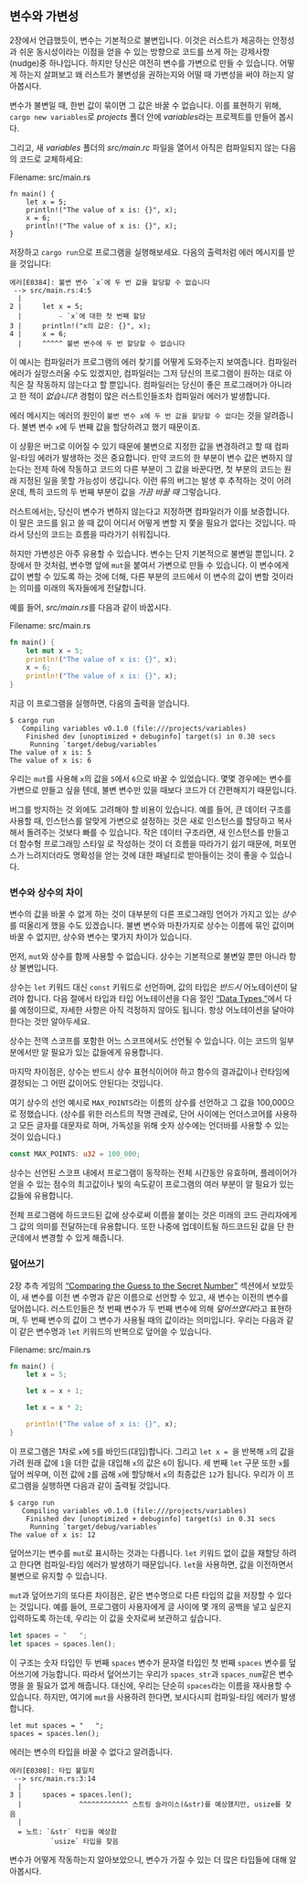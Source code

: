## 변수와 가변성

2장에서 언급했듯이, 변수는 기본적으로 불변입니다. 이것은
러스트가 제공하는 안정성과 쉬운 동시성이라는 이점을 얻을 수 있는 방향으로 코드를
쓰게 하는 강제사항(nudge)중 하나입니다. 하지만 당신은 여전히
변수를 가변으로 만들 수 있습니다. 어떻게 하는지 살펴보고 왜
러스트가 불변성을 권하는지와 어떨 때 가변성을 써야 하는지
알아봅시다.

변수가 불변일 때, 한번 값이 묶이면 그 값은 바꿀 수
없습니다. 이를 표현하기 위해, `cargo new variables`로
*projects* 폴더 안에 *variables*라는 프로젝트를 만들어 봅시다.

그리고, 새 *variables* 폴더의 *src/main.rc* 파일을 열어서
아직은 컴파일되지 않는 다음의 코드로 교체하세요:

<span class="filename">Filename: src/main.rs</span>

```rust,ignore,does_not_compile
fn main() {
    let x = 5;
    println!("The value of x is: {}", x);
    x = 6;
    println!("The value of x is: {}", x);
}
```

저장하고 `cargo run`으로 프로그램을 실행해보세요. 다음의 출력처럼
에러 메시지를 받을 것입니다:

```text
에러[E0384]: 불변 변수 `x`에 두 번 값을 할당할 수 없습니다
 --> src/main.rs:4:5
  |
2 |     let x = 5;
  |         - `x`에 대한 첫 번째 할당
3 |     println!("x의 값은: {}", x);
4 |     x = 6;
  |     ^^^^^ 불변 변수에 두 번 할당할 수 없습니다
```

이 예시는 컴파일러가 프로그램의 에러 찾기를 어떻게 도와주는지 보여줍니다.
컴파일러 에러가 실망스러울 수도 있겠지만, 컴파일러는 그저 당신의 프로그램이
원하는 대로 아직은 잘 작동하지 않는다고 할 뿐입니다. 컴파일러는 당신이 좋은 프로그래머가
아니라고 한 적이 *없습니다*! 경험이 많은 러스트인들조차 컴파일러 에러가 발생합니다.

에러 메시지는 에러의 원인이 `불변 변수 x에
두 번 값을 할당할 수 없다`는 것을 알려줍니다. 불변 변수 `x`에 두 번째 값을 할당하려고
했기 때문이죠.

이 상황은 버그로 이어질 수 있기 때문에
불변으로 지정한 값을 변경하려고 할 때
컴파일-타임 에러가 발생하는 것은 중요합니다. 만약 코드의 한 부분이 변수 값은 변하지 않는다는
전제 하에 작동하고 코드의 다른 부분이 그 값을 바꾼다면, 첫
부분의 코드는 원래 지정된 일을 못할 가능성이 생깁니다.
이런 류의 버그는 발생 후 추적하는 것이 어려운데,
특히 코드의 두 번째 부분이 값을 *가끔 바꿀 때* 그렇습니다.

러스트에서는, 당신이 변수가 변하지 않는다고 지정하면
컴파일러가 이를 보증합니다. 이 말은 코드를 읽고 쓸 때 값이 어디서 어떻게 변할 지
쫓을 필요가 없다는 것입니다. 따라서 당신의 코드는
흐름을 따라가기 쉬워집니다.

하지만 가변성은 아주 유용할 수 있습니다. 변수는 단지 기본적으로 불변일 뿐입니다.
2장에서 한 것처럼, 변수명 앞에 `mut`을 붙여서 가변으로
만들 수 있습니다. 이 변수에게 값이 변할 수 있도록 하는 것에 더해,
다른 부분의 코드에서 이 변수의 값이 변할 것이라는
의미를 미래의 독자들에게 전달합니다.

예를 들어, *src/main.rs*를 다음과 같이 바꿉시다.

<span class="filename">Filename: src/main.rs</span>

```rust
fn main() {
    let mut x = 5;
    println!("The value of x is: {}", x);
    x = 6;
    println!("The value of x is: {}", x);
}
```

지금 이 프로그램을 실행하면, 다음의 출력을 얻습니다.

```text
$ cargo run
   Compiling variables v0.1.0 (file:///projects/variables)
    Finished dev [unoptimized + debuginfo] target(s) in 0.30 secs
     Running `target/debug/variables`
The value of x is: 5
The value of x is: 6
```

우리는 `mut`를 사용해 `x`의 값을 `5`에서 `6`으로 바꿀 수
있었습니다. 몇몇 경우에는 변수를 가변으로 만들고 싶을 텐데,
불변 변수만 있을 때보다 코드가 더 간편해지기 때문입니다.

버그를 방지하는 것 외에도 고려해야 할 비용이
있습니다. 예를 들어, 큰 데이터 구조를 사용할 때, 인스턴스를 알맞게 가변으로 설정하는 것은 
새로 인스턴스를 할당하고 복사해서 돌려주는 것보다 빠를 수
있습니다. 작은 데이터 구조라면, 새 인스턴스를 만들고 더 함수형 프로그래밍 스타일
로 작성하는 것이 더 흐름을 따라가기 쉽기 때문에, 퍼포먼스가
느려지더라도 명확성을 얻는 것에 대한 패널티로 받아들이는 것이 좋을 수 있습니다.

### 변수와 상수의 차이

변수의 값을 바꿀 수 없게 하는 것이 대부분의 다른 프로그래밍 언어가 가지고
있는 *상수*를 떠올리게 했을 수도 있겠습니다. 불변 변수와
마찬가지로 상수는 이름에 묶인 값이며
바꿀 수 없지만, 상수와 변수는 몇가지 차이가
있습니다.

먼저, `mut`와 상수를 함께 사용할 수 없습니다. 
상수는 기본적으로 불변일 뿐만 아니라 항상 불변입니다.

상수는 `let` 키워드 대신 `const` 키워드로 선언하며,
값의 타입은 *반드시* 어노테이션이 달려야 합니다. 다음 절에서 타입과 타입 
어노테이션을 다음 절인 [“Data Types,”][data-types]<!-- ignore -->에서 다룰 예정이므로,
자세한 사항은 아직 걱정하지 않아도 됩니다. 항상 어노테이션을
달아야 한다는 것만 알아두세요.

상수는 전역 스코프를 포함한 어느 스코프에서도 선언될 수 있습니다.
이는 코드의 일부분에서만 알 필요가 있는 값들에게 유용합니다.

마지막 차이점은, 상수는 반드시 상수 표현식이어야 하고
함수의 결과값이나 런타임에 결정되는 그 어떤 값이어도
안된다는 것입니다.

여기 상수의 선언 예시로 `MAX_POINTS`라는 이름의
상수를 선언하고 그 값을 100,000으로 정했습니다. (상수를 위한 러스트의 작명 관례로,
단어 사이에는 언더스코어를 사용하고 모든 글자를 대문자로 하며,
가독성을 위해 숫자 상수에는 언더바를 사용할 수 있는 것이 있습니다.)

```rust
const MAX_POINTS: u32 = 100_000;
```

상수는 선언된 스코프 내에서 프로그램이 동작하는 전체
시간동안 유효하며, 플레이어가 얻을 수 있는
점수의 최고값이나 빛의 속도같이
프로그램의 여러 부분이
알 필요가 있는 값들에 유용합니다.

전체 프로그램에 하드코드된 값에 상수로써 이름을 붙이는 것은
미래의 코드 관리자에게 그 값의 의미를 전달하는데 유용합니다.
또한 나중에 업데이트될 하드코드된 값을
단 한 군데에서 변경할 수 있게 해줍니다.

### 덮어쓰기

2장 추측 게임의 [“Comparing the Guess to the Secret
Number”][comparing-the-guess-to-the-secret-number]<!-- 
ignore --> 섹션에서 보았듯이, 새 변수를 이전 변
수명과 같은 이름으로 선언할 수 있고, 새 변수는 이전의 변수를 덮어씁니다.
러스트인들은 첫 번째 변수가 두 번째 변수에 의해 *덮어쓰였다*라고 표현하며,
두 번째 변수의 값이 그 변수가 사용될 때의 값이라는
의미입니다. 우리는 다음과 같이 같은 변수명과 `let` 키워드의
반복으로 덮어쓸 수 있습니다.

<span class="filename">Filename: src/main.rs</span>

```rust
fn main() {
    let x = 5;

    let x = x + 1;

    let x = x * 2;

    println!("The value of x is: {}", x);
}
```

이 프로그램은 1차로 `x`에 `5`를 바인드(대입)합니다. 그리고 `let x = `을 반복해 `x`의 값을 가려
원래 값에 `1`을 더한 값을 대입해 `x`의 값은 `6`이 됩니다.
세 번째 `let` 구문 또한 `x`를 덮어 씌우며,
이전 값에 `2`를 곱해 `x`에 할당해서 `x`의 최종값은 `12`가 됩니다. 우리가 이 프로그램을 실행하면
다음과 같이 출력될 것입니다.

```text
$ cargo run
   Compiling variables v0.1.0 (file:///projects/variables)
    Finished dev [unoptimized + debuginfo] target(s) in 0.31 secs
     Running `target/debug/variables`
The value of x is: 12
```

덮어쓰기는 변수를 `mut`로 표시하는 것과는 다릅니다.
`let` 키워드 없이 값을 재할당 하려고 한다면
컴파일-타임 에러가 발생하기 때문입니다.
`let`을 사용하면, 값을 이전하면서 불변으로
유지할 수 있습니다.

`mut`과 덮어쓰기의 또다른 차이점은,
같은 변수명으로 다른 타입의 값을 저장할 수 있다는 것입니다.
예를 들어, 프로그램이 사용자에게 글 사이에
몇 개의 공백을 넣고 싶은지 입력하도록 하는데,
우리는 이 값을 숫자로써 보관하고 싶습니다.

```rust
let spaces = "   ";
let spaces = spaces.len();
```

이 구조는 숫자 타입인 두 번째 `spaces` 변수가 문자열 타입인
첫 번째 `spaces` 변수를 덮어쓰기에 가능합니다.
따라서 덮어쓰기는 우리가 `spaces_str`과 `spaces_num`같은
변수명을 쓸 필요가 없게 해줍니다.
대신에, 우리는 단순히 `spaces`라는 이름을 재사용할 수 있습니다.
하지만, 여기에 `mut`을 사용하려 한다면, 보시다시피 컴파일-타임 에러가 발생합니다.

```rust,ignore,does_not_compile
let mut spaces = "   ";
spaces = spaces.len();
```

에러는 변수의 타입을 바꿀 수 없다고 알려줍니다.

```text
에러[E0308]: 타입 불일치
 --> src/main.rs:3:14
  |
3 |     spaces = spaces.len();
  |              ^^^^^^^^^^^^ 스트링 슬라이스(&str)를 예상했지만, usize를 찾음
  |
  = 노트: `&str` 타입을 예상함
          `usize` 타입을 찾음
```

변수가 어떻게 작동하는지 알아보았으니, 변수가 가질 수 있는 더 많은
타입들에 대해 알아봅시다.

[comparing-the-guess-to-the-secret-number]:
ch02-00-guessing-game-tutorial.html#comparing-the-guess-to-the-secret-number
[data-types]: ch03-02-data-types.html#data-types
